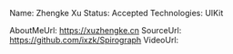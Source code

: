 Name: Zhengke Xu
Status: Accepted
Technologies: UIKit

AboutMeUrl: https://xuzhengke.cn
SourceUrl: https://github.com/ixzk/Spirograph
VideoUrl: 

<!---
EXAMPLE
Name: John Appleseed
Status: Submitted <or> Winner <or> Distinguished <or> Rejected
Technologies: SwiftUI, RealityKit, CoreGraphic

AboutMeUrl: https://linkedin.com/in/johnappleseed
SourceUrl: https://github.com/johnappleseed/wwdc2025
VideoUrl: https://youtu.be/ABCDE123456
-->
